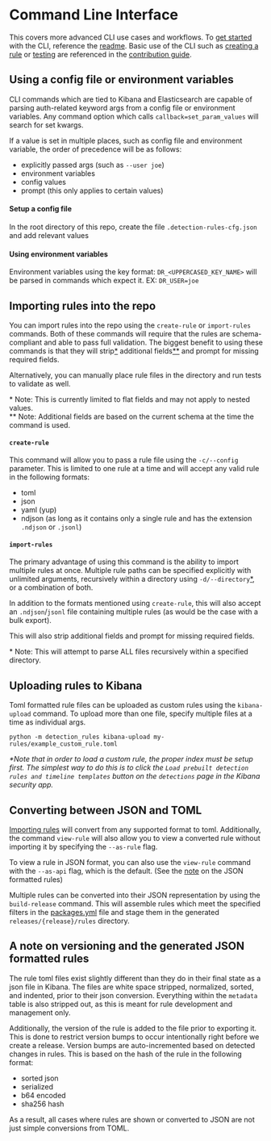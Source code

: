 # Command Line Interface

This covers more advanced CLI use cases and workflows. To [get started](README.md#getting-started) with the CLI, reference 
the [readme](README.md). Basic use of the CLI such as [creating a rule](CONTRIBUTING.md#creating-a-rule-with-the-cli) or 
[testing](CONTRIBUTING.md#testing-a-rule-with-the-cli) are referenced in the [contribution guide](CONTRIBUTING.md).


## Using a config file or environment variables

CLI commands which are tied to Kibana and Elasticsearch are capable of parsing auth-related keyword args from a config 
file or environment variables. Any command option which calls `callback=set_param_values` will search for set kwargs.

If a value is set in multiple places, such as config file and environment variable, the order of precedence will be as 
follows:
* explicitly passed args (such as `--user joe`)
* environment variables
* config values
* prompt (this only applies to certain values)

#### Setup a config file

In the root directory of this repo, create the file `.detection-rules-cfg.json` and add relevant values

#### Using environment variables

Environment variables using the key format: `DR_<UPPERCASED_KEY_NAME>` will be parsed in commands which expect it.
EX: `DR_USER=joe`

## Importing rules into the repo

You can import rules into the repo using the `create-rule` or `import-rules` commands. Both of these commands will 
require that the rules are schema-compliant and able to pass full validation. The biggest benefit to using these 
commands is that they will strip[*](#i18n-note) additional fields[**](#i18n-note-2) and prompt for missing required 
fields. 

Alternatively, you can manually place rule files in the directory and run tests to validate as well.

<a id="i18n-note">\* Note</a>: This is currently limited to flat fields and may not apply to nested values.<br>
<a id="i18n-note-2">\** Note</a>: Additional fields are based on the current schema at the time the command is used.


#### `create-rule`

This command will allow you to pass a rule file using the `-c/--config` parameter. This is limited to one rule at a time
and will accept any valid rule in the following formats:
* toml
* json
* yaml (yup)
* ndjson (as long as it contains only a single rule and has the extension `.ndjson` or `.jsonl`)

#### `import-rules`

The primary advantage of using this command is the ability to import multiple rules at once. Multiple rule paths can be
specified explicitly with unlimited arguments, recursively within a directory using `-d/--directory`[*](#i18n-note), or 
a combination of both.

In addition to the formats mentioned using `create-rule`, this will also accept an `.ndjson`/`jsonl` file 
containing multiple rules (as would be the case with a bulk export).

This will also strip additional fields and prompt for missing required fields.

<a id="i18n-note">\* Note</a>: This will attempt to parse ALL files recursively within a specified directory.


## Uploading rules to Kibana

Toml formatted rule files can be uploaded as custom rules using the `kibana-upload` command. To upload more than one 
file, specify multiple files at a time as individual args.

```console
python -m detection_rules kibana-upload my-rules/example_custom_rule.toml
```

_*Note that in order to load a custom rule, the proper index must be setup first. The simplest way to do this is to click 
the `Load prebuilt detection rules and timeline templates` button on the `detections` page in the Kibana security app._


## Converting between JSON and TOML

[Importing rules](#importing-rules-into-the-repo) will convert from any supported format to toml. Additionally, the 
command `view-rule` will also allow you to view a converted rule without importing it by specifying the `--as-rule` flag.

To view a rule in JSON format, you can also use the `view-rule` command with the `--as-api` flag, which is the default.
(See the [note](#a-note-on-versioning-and-the-generated-json-formatted-rules) on the JSON formatted rules)

Multiple rules can be converted into their JSON representation by using the `build-release` command. This will assemble 
rules which meet the specified filters in the [packages.yml](etc/packages.yml) file and stage them in the generated 
`releases/{release}/rules`
directory.

## A note on versioning and the generated JSON formatted rules

The rule toml files exist slightly different than they do in their final state as a json file in Kibana. The files are
white space stripped, normalized, sorted, and indented, prior to their json conversion. Everything within the `metadata`
table is also stripped out, as this is meant for rule development and management only.

Additionally, the version of the rule is added to the file prior to exporting it. This is done to restrict version bumps
to occur intentionally right before we create a release. Version bumps are auto-incremented based on detected changes in 
rules. This is based on the hash of the rule in the following format:
* sorted json
* serialized
* b64 encoded
* sha256 hash

As a result, all cases where rules are shown or converted to JSON are not just simple conversions from TOML.
